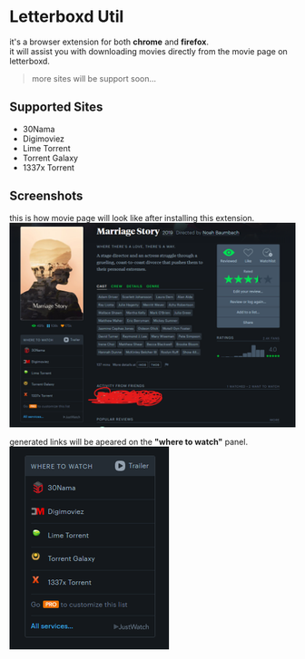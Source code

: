 # Letterboxd Util

it's a browser extension for both **chrome** and **firefox**.  
it will assist you with downloading movies directly from the movie page on letterboxd.  
> more sites will be support soon...

## Supported Sites

- 30Nama
- Digimoviez
- Lime Torrent
- Torrent Galaxy
- 1337x Torrent

## Screenshots

this is how movie page will look like after installing this extension.  
![full shot](screenshots/full_shot.png "full shot")

generated links will be apeared on the **"where to watch"** panel.  
![panel shot](screenshots/panel_shot.png "panel shot")
